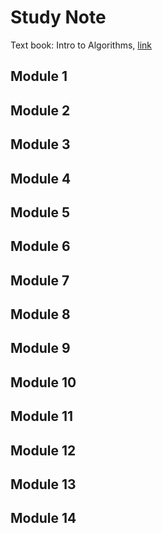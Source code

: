 # Study Note

Text book: Intro to Algorithms, [link](https://ebookcentral.proquest.com/lib/jhu/detail.action?docID=3339142#)

## Module 1

## Module 2

## Module 3

## Module 4

## Module 5

## Module 6

## Module 7

## Module 8

## Module 9

## Module 10

## Module 11

## Module 12

## Module 13

## Module 14
